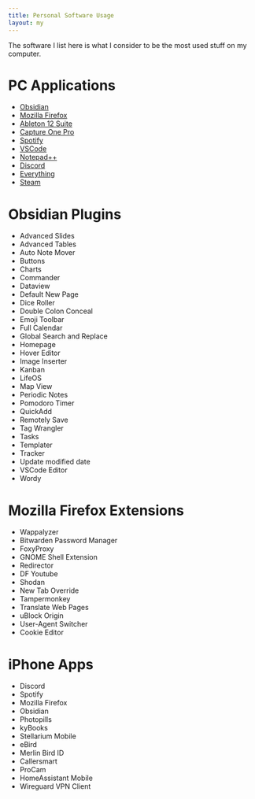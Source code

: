 ```yaml
---
title: Personal Software Usage
layout: my
---
```

The software I list here is what I consider to be the most used stuff on my computer.

# PC Applications
- [Obsidian](https://obsidian.md/)
- [Mozilla Firefox](https://www.mozilla.org/en-US/firefox/)
- [Ableton 12 Suite](https://www.ableton.com/en/shop/)
- [Capture One Pro](https://www.captureone.com/en/products/capture-one-pro)
- [Spotify](https://open.spotify.com/)
- [VSCode](https://code.visualstudio.com/)
- [Notepad++](https://notepad-plus-plus.org/)
- [Discord](https://discord.com/)
- [Everything](https://www.voidtools.com/)
- [Steam](https://steamcommunity.com/)

# Obsidian Plugins
- Advanced Slides
- Advanced Tables
- Auto Note Mover
- Buttons
- Charts
- Commander
- Dataview
- Default New Page
- Dice Roller
- Double Colon Conceal
- Emoji Toolbar
- Full Calendar
- Global Search and Replace
- Homepage
- Hover Editor
- Image Inserter
- Kanban
- LifeOS
- Map View
- Periodic Notes
- Pomodoro Timer
- QuickAdd
- Remotely Save
- Tag Wrangler
- Tasks
- Templater
- Tracker
- Update modified date
- VSCode Editor
- Wordy

# Mozilla Firefox Extensions
- Wappalyzer
- Bitwarden Password Manager
- FoxyProxy
- GNOME Shell Extension
- Redirector
- DF Youtube
- Shodan
- New Tab Override
- Tampermonkey
- Translate Web Pages
- uBlock Origin
- User-Agent Switcher
- Cookie Editor

# iPhone Apps
- Discord
- Spotify
- Mozilla Firefox
- Obsidian
- Photopills
- kyBooks
- Stellarium Mobile
- eBird
- Merlin Bird ID
- Callersmart
- ProCam
- HomeAssistant Mobile
- Wireguard VPN Client